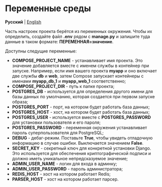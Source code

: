 # Переменные среды

**Русский** | [English](../en/enviroment.md)

Часть настроек проекта берётся из переменных окружения. 
Чтобы их определить, создайте файл **.env** рядом с **manage.py** и запишите туда данные в таком формате: **ПЕРЕМЕННАЯ=значение**.

Доступны следущие переменные:

- **COMPOSE_PROJECT_NAME** - устанавливает имя проекта. Это значение добавляется вместе с именем службы в контейнер при запуске.
Например, если имя вашего проекта **myapp** и оно включает две службы **db** и **web**,
затем Compose запускает контейнеры с именами **myapp_db_1** и **myapp_web_1** соответственно;
- **COMPOSE_PROJECT_DIR** - путь к папке проекта;
- **POSTGRES_DB** - используется для определения другого имени для базы данных по умолчанию, которая создается при первом запуске образа;
- **POSTGRES_PORT** - порт, на котором будет работать база данных;
- **POSTGRES_HOST** - хост, на котором будет работать база данных;
- **POSTGRES_USER** - используется вместе с **POSTGRES_PASSWORD** для установки пользователя и его пароля;
- **POSTGRES_PASSWORD** - переменная окружения устанавливает пароль суперпользователя для PostgreSQL;
- **DEBUG** - дебаг-режим. Поставьте **True**, чтобы увидеть отладочную информацию в случае ошибки. Выключается значением **False**.
- **SECRET_KEY** - секретный ключ для конкретной установки Django.
Это используется для обеспечения криптографической подписи и должно иметь уникальное непредсказуемое значение;
- **ADMIN_USER_NAME** - логин для входа в админку;
- **ADMIN_USER_PASSWORD** - пароль администратора;
- **REDIS_HOST** - хост на котором работает Redis;
- **PARSER_HOST** - хост на котором работает парсер.
